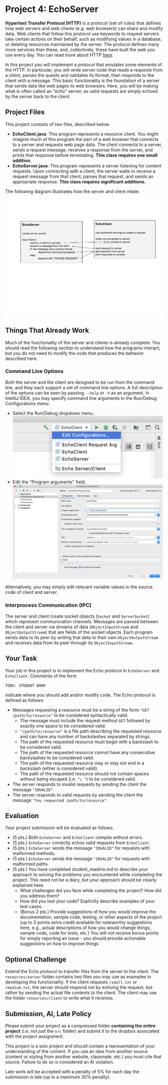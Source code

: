 # Project 4: EchoServer

**Hypertext Transfer Protocol (HTTP)** is a protocol (set of rules) that defines how web servers and web clients (e.g. web browsers) can share and modify data. Web clients that follow this protocol use keywords to request servers take certain actions on their behalf, such as modifying values in a database, or deleting resources maintained by the server. The protocol defines many more services than these, and, collectively, these have built the web you use every day. You can read more about HTTP [here](https://developer.mozilla.org/en-US/docs/Web/HTTP). 

In this project you will implement a protocol that emulates some elements of the HTTP. In particular, you will write server code that reads a requests from a client, parses the quests and validates its format, then responds to the client with a message. This basic functionality is the foundation of a server that sends data like web pages to web browsers. Here, you will be making what is often called an "echo" server, as valid requests are simply echoed by the server back to the client. 

## Project Files
This project consists of two files, described below. 
- **EchoClient.java**: This program represents a resource client. You might imagine much of this program the part of a web browser that connects to a server and requests web page data. The client connects to a server, sends a request message, receives a response from the server, and prints that response before terminating. **This class requires one small addition.** 
- **EchoServer.java**: This program represents a server listening for content requests. Upon connecting with a client, the server waits to receive a request message from that client, parses that request, and sends an appropriate response. **This class requires significant additions.** 

The following diagram illustrates how the server and client relate. 

![Echo Diagram](resources/EchoDiagram.png) 

## Things That Already Work
Much of the functionality of the server and clients is already complete. You should read the following section to understand how the programs interact, but you do not need to modify the code that produces the behavior described here.  

### Command Line Options
Both the server and the client are designed to be run from the command line, and they each support a set of command line options. A full description of the options can be seen by passing `--help` or `-h` as an argument. In IntelliJ IDEA, you may specify command line arguments in the Run/Debug Configurations menu.  

- Select the Run/Debug dropdown menu. 
![ConfigMenu](resources/ConfigMenu.png) 
- Edit the "Program arguments" field. 
![ConfigEditor](resources/ConfigEditor.png) 

Alternatively, you may simply edit relevant variable values in the source code of client and server.  

### Interprocess Communication (IPC) 
The server and client create socket objects (`Socket` and `ServerSocket`) which represent communication channels. Messages are passed between the client and server via streams of data (`ObjectInputStream` and `ObjectOutputStream`) that are fields of the socket objects. Each program sends data to its peer by writing that data to their own `ObjectOutputStream` and receives data from its peer through its `ObjectInputStream`. 

## Your Task
Your job in this project is to implement the Echo protocol in `EchoServer` and `EchoClient`. Comments of the form 

    TODO: STUDENT WORK 

indicate where you should add and/or modify code. The Echo protocol is defined as follows: 
- Messages requesting a resource must be a string of the form `"GET /path/to/resource"` to be considered syntactically valid.
    - The message must include the request method `GET` followed by exactly one space to be considered valid. 
    - `"/path/to/resource"` is a file path describing the requested resource and can have any number of backslashes separated by strings. 
    - The path of the requested resource must begin with a backslash to be considered valid. 
    - The path of the requested resource cannot have any consecutive backslashes to be considered valid. 
    - The path of the requested resource may or may not end in a backslash (either is considered valid). 
    - The path of the requested resource should not contain spaces without being escaped (i.e. `"\ "`) to be considered valid.
- The server responds to invalid requests by sending the client the message `"INVALID"`. 
- The server responds to valid requests by sending the client the message `"You requested /path/to/resource"`.   
 
## Evaluation
Your project submission will be evaluated as follows. 
- (5 pts.) Both `EchoServer` and `EchoClient` compile without errors. 
- (5 pts.) `EchoServer` correctly echos valid requests from `EchoClient`. 
- (5 pts.) `EchoServer` sends the message `"INVALID"` for requests with malformed methods. 
- (5 pts.) `EchoServer` sends the message `"INVALID"` for requests with malformed paths.
- (5 pts.) You have completed student_readme.md to describe your approach to solving the problems you encountered while completing the project. This need not be a diary, but your approach should be clearly explained here.
    - What challenges did you face while completing the project? How did you address them?  
    - How did you test your code? Explicitly describe examples of your test cases. 
    - (Bonus 2 pts.) Provide suggestions of how you would improve the documentation, sample code, testing, or other aspects of the project (up to 2 points extra credit available for noteworthy suggestions here, e.g., actual descriptions of how you would change things, sample code, code for tests, etc.) You will not receive bonus points for simply reporting an issue - you should provide actionable suggestions on how to improve things   
    
## Optional Challenge
Extend the Echo protocol to transfer files from the server to the client. The `resources/server` folder contains two files you may use as examples in developing this functionality. If the client requests `/small.txt` or `/medium.txt`, the server should respond not by echoing the request, but rather by sending the actual file contents to the client. The client may use the folder `resources/client` to write what it receives.     

## Submission, AI, Late Policy
Please submit your project as a compressed folder __containing the entire project__ (i.e. not just the `src` folder) and submit it to the dropbox associated with the project assignment.  

This project is a solo project and should contain a representation of your understanding of the content. If you use an idea from another source (content or styling from another website, classmate, etc.) you must cite that source. Failure to do so is considered an AI violation. 

Late work will be accepted with a penalty of 5% for each day the submission is late (up to a maximum 30% penalty). 
    

